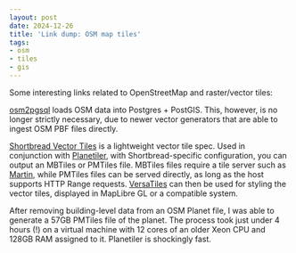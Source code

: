 ```yaml
---
layout: post
date: 2024-12-26
title: 'Link dump: OSM map tiles'
tags:
- osm
- tiles
- gis
---
```


Some interesting links related to OpenStreetMap and raster/vector tiles:

[osm2pgsql](https://github.com/osm2pgsql-dev/osm2pgsql) loads OSM data into Postgres + PostGIS. This, however, is no longer strictly necessary, due to newer vector generators that are able to ingest OSM PBF files directly.

[Shortbread Vector Tiles](https://github.com/shortbread-tiles/shortbread-docs) is a lightweight vector tile spec. Used in conjunction with [Planetiler](https://github.com/onthegomap/planetiler), with Shortbread-specific configuration, you can output an MBTiles or PMTiles file. MBTiles files require a tile server such as [Martin](https://github.com/maplibre/martin), while PMTiles files can be served directly, as long as the host supports HTTP Range requests. [VersaTiles](https://github.com/versatiles-org/versatiles-style) can then be used for styling the vector tiles, displayed in MapLibre GL or a compatible system.

After removing building-level data from an OSM Planet file, I was able to generate a 57GB PMTiles file of the planet. The process took just under 4 hours (!) on a virtual machine with 12 cores of an older Xeon CPU and 128GB RAM assigned to it. Planetiler is shockingly fast.
